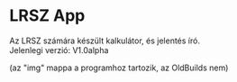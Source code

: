 # LRSZ App
Az LRSZ számára készült kalkulátor, és jelentés író.<br/>
Jelenlegi verzió: V1.0alpha

(az "img" mappa a programhoz tartozik, az OldBuilds nem)
